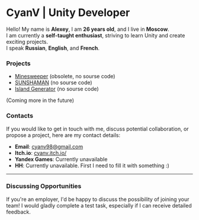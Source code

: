 # CyanV | Unity Developer

Hello! My name is **Alexey**, I am **26 years old**, and I live in **Moscow**.  
I am currently a **self-taught enthusiast**, striving to learn Unity and create exciting projects.  
I speak **Russian**, **English**, and **French**.

### Projects

- [Minesweeper](https://yandex.ru/games/app/408716?draft=true&lang=ru) (obsolete, no sourse code)
- [SUNSHAMAN](https://cyanv.itch.io/sunshaman) (no sourse code)
- [Island Generator](https://cyanv.itch.io/simple-island-generator) (no sourse code)

(Coming more in the future)

### Contacts

If you would like to get in touch with me, discuss potential collaboration, or propose a project, here are my contact details:

- **Email**: [cyanv98@gmail.com](mailto:cyanv98@gmail.com)
- **Itch.io**: [cyanv.itch.io/](https://cyanv.itch.io/)
- **Yandex Games**: Currently unavailable
- **HH**: Currently unavailable. First I need to fill it with something :)

---

### Discussing Opportunities

If you're an employer, I'd be happy to discuss the possibility of joining your team! I would gladly complete a test task, especially if I can receive detailed feedback.
